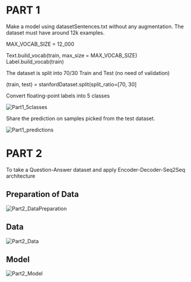 # PART 1
Make a model using datasetSentences.txt without any augmentation.
The dataset must have around 12k examples.

MAX_VOCAB_SIZE = 12_000

Text.build_vocab(train, max_size = MAX_VOCAB_SIZE)
Label.build_vocab(train)

The dataset is split into 70/30 Train and Test (no need of validation)

(train, test) = stanfordDataset.split(split_ratio=[70, 30]

Convert floating-point labels into 5 classes 

![Part1_5classes](https://user-images.githubusercontent.com/55681983/123368840-2ce7ca00-d59a-11eb-8bd2-bb65de89b849.PNG)


Share the prediction on samples picked from the test dataset.

![Part1_predictions](https://user-images.githubusercontent.com/55681983/123368924-56085a80-d59a-11eb-856e-ca2f8ea96914.PNG)


# PART 2

To take a Question-Answer dataset and apply Encoder-Decoder-Seq2Seq architecture

## Preparation of Data

![Part2_DataPreparation](https://user-images.githubusercontent.com/55681983/123368708-ec884c00-d599-11eb-9830-3a63f600f692.PNG)


## Data
![Part2_Data](https://user-images.githubusercontent.com/55681983/123368586-b054eb80-d599-11eb-93d2-efbb5f550fbd.PNG)


## Model

![Part2_Model](https://user-images.githubusercontent.com/55681983/123368116-d1690c80-d598-11eb-94b1-7ed2d35c4edd.PNG)




